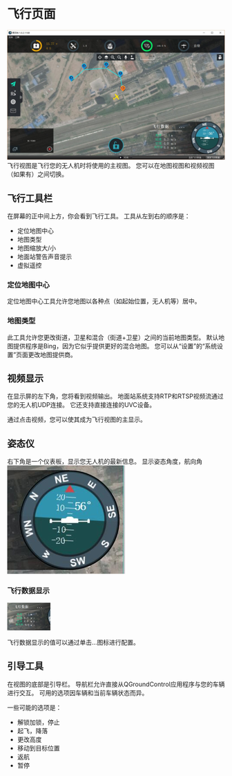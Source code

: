 # 飞行页面

![](../QuickStart/ConnectedVehicle.jpg)
飞行视图是飞行您的无人机时将使用的主视图。 您可以在地图视图和视频视图（如果有）之间切换。

## 飞行工具栏
在屏幕的正中间上方，你会看到飞行工具。 工具从左到右的顺序是：
* 定位地图中心
* 地图类型
* 地图缩放大/小
* 地面站警告声音提示
* 虚拟遥控

### 定位地图中心
定位地图中心工具允许您地图以各种点（如起始位置，无人机等）居中。

### 地图类型
此工具允许您更改街道，卫星和混合（街道+卫星）之间的当前地图类型。 默认地图提供程序是Bing，因为它似乎提供更好的混合地图。 您可以从“设置”的“系统设置”页面更改地图提供商。

## 视频显示
在显示屏的左下角，您将看到视频输出。 地面站系统支持RTP和RTSP视频流通过您的无人机UDP连接。 它还支持直接连接的UVC设备。 

通过点击视频，您可以使其成为飞行视图的主显示。
## 姿态仪
右下角是一个仪表板，显示您无人机的最新信息。 显示姿态角度，航向角
![](../FlyView/instrument.jpg)

### 飞行数据显示

<img src="InstrumentTelemetryPage.jpg" style="width: 100px;"/>

飞行数据显示的值可以通过单击...图标进行配置。

## 引导工具
在视图的底部是引导栏。 导航栏允许直接从QGroundControl应用程序与您的车辆进行交互。 可用的选项因车辆和当前车辆状态而异。

一些可能的选项是：

* 解锁加锁，停止
* 起飞，降落
* 更改高度
* 移动到目标位置
* 返航
* 暂停
